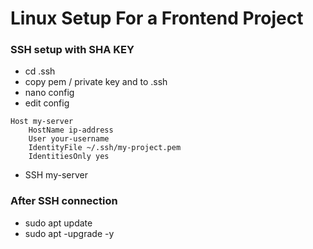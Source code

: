 # Linux Setup For a Frontend Project

### SSH setup with SHA KEY

- cd .ssh
- copy pem / private key and to .ssh
- nano config
- edit config 

```
Host my-server
    HostName ip-address
    User your-username
    IdentityFile ~/.ssh/my-project.pem
    IdentitiesOnly yes
```

- SSH my-server

### After SSH connection

- sudo apt update
- sudo apt -upgrade -y
